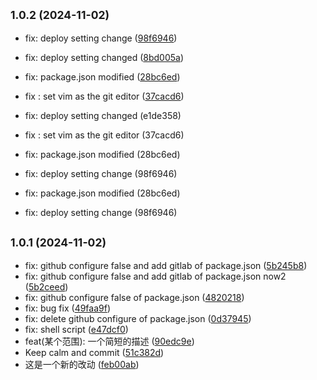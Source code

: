 

## <small>1.0.2 (2024-11-02)</small>

* fix: deploy setting change ([98f6946](https://github.com/Hubery-Lee/changelog/commit/98f6946))
* fix: deploy setting changed ([8bd005a](https://github.com/Hubery-Lee/changelog/commit/8bd005a))
* fix: package.json modified ([28bc6ed](https://github.com/Hubery-Lee/changelog/commit/28bc6ed))
* fix : set vim as the git editor ([37cacd6](https://github.com/Hubery-Lee/changelog/commit/37cacd6))

* fix: deploy setting changed (e1de358)
* fix : set vim as the git editor (37cacd6)
* fix: package.json modified (28bc6ed)
* fix: deploy setting change (98f6946)

* fix: package.json modified (28bc6ed)
* fix: deploy setting change (98f6946)

## <small>1.0.1 (2024-11-02)</small>

* fix:  github configure false and add gitlab of package.json ([5b245b8](https://github.com/Hubery-Lee/changelog/commit/5b245b8))
* fix:  github configure false and add gitlab of package.json  now2 ([5b2ceed](https://github.com/Hubery-Lee/changelog/commit/5b2ceed))
* fix:  github configure false of package.json ([4820218](https://github.com/Hubery-Lee/changelog/commit/4820218))
* fix: bug fix ([49faa9f](https://github.com/Hubery-Lee/changelog/commit/49faa9f))
* fix: delete github configure of package.json ([0d37945](https://github.com/Hubery-Lee/changelog/commit/0d37945))
* fix: shell script ([e47dcf0](https://github.com/Hubery-Lee/changelog/commit/e47dcf0))
* feat(某个范围): 一个简短的描述 ([90edc9e](https://github.com/Hubery-Lee/changelog/commit/90edc9e))
* Keep calm and commit ([51c382d](https://github.com/Hubery-Lee/changelog/commit/51c382d))
* 这是一个新的改动 ([feb00ab](https://github.com/Hubery-Lee/changelog/commit/feb00ab))
